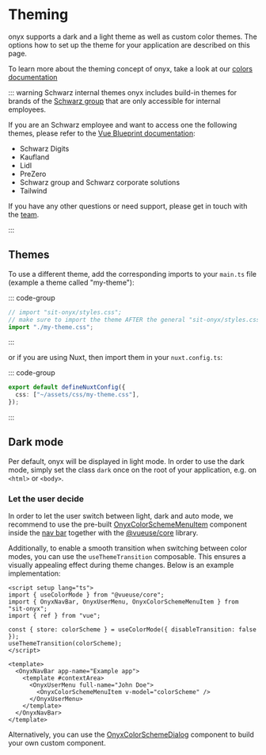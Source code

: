 # Theming

onyx supports a dark and a light theme as well as custom color themes. The options how to set up the theme for your application are described on this page.

To learn more about the theming concept of onyx, take a look at our [colors documentation](/basics/colors.html)

::: warning Schwarz internal themes
onyx includes build-in themes for brands of the [Schwarz group](https://gruppe.schwarz/) that are only accessible for internal employees.

If you are an Schwarz employee and want to access one the following themes, please refer to the [Vue Blueprint documentation](https://vue-blueprint.schwarz/guide/onyx-themes.html):

- Schwarz Digits
- Kaufland
- Lidl
- PreZero
- Schwarz group and Schwarz corporate solutions
- Tailwind

If you have any other questions or need support, please get in touch with the [team](/about/team).

:::

## Themes

To use a different theme, add the corresponding imports to your `main.ts` file (example a theme called "my-theme"):

::: code-group

```ts [main.ts]
// import "sit-onyx/styles.css";
// make sure to import the theme AFTER the general "sit-onyx/styles.css" file!
import "./my-theme.css";
```

:::

or if you are using Nuxt, then import them in your `nuxt.config.ts`:

::: code-group

```ts [nuxt.config.ts]
export default defineNuxtConfig({
  css: ["~/assets/css/my-theme.css"],
});
```

:::

## Dark mode

Per default, onyx will be displayed in light mode. In order to use the dark mode, simply set the class `dark` once on the root of your application, e.g. on `<html>` or `<body>`.

### Let the user decide

In order to let the user switch between light, dark and auto mode, we recommend to use the pre-built [OnyxColorSchemeMenuItem](https://storybook.onyx.schwarz/?path=/docs/navigation-navbar-modules-colorschemedialog--docs) component inside the [nav bar](https://storybook.onyx.schwarz/?path=/story/navigation-navbar--with-context-area) together with the [@vueuse/core](https://vueuse.org/core/useColorMode) library.

Additionally, to enable a smooth transition when switching between color modes, you can use the `useThemeTransition` composable. This ensures a visually appealing effect during theme changes.
Below is an example implementation:

```vue
<script setup lang="ts">
import { useColorMode } from "@vueuse/core";
import { OnyxNavBar, OnyxUserMenu, OnyxColorSchemeMenuItem } from "sit-onyx";
import { ref } from "vue";

const { store: colorScheme } = useColorMode({ disableTransition: false });
useThemeTransition(colorScheme);
</script>

<template>
  <OnyxNavBar app-name="Example app">
    <template #contextArea>
      <OnyxUserMenu full-name="John Doe">
        <OnyxColorSchemeMenuItem v-model="colorScheme" />
      </OnyxUserMenu>
    </template>
  </OnyxNavBar>
</template>
```

Alternatively, you can use the [OnyxColorSchemeDialog](https://storybook.onyx.schwarz/?path=/docs/support-colorschemedialog--docs) component to build your own custom component.
